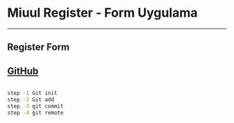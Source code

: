 # Miuul Register - Form Uygulama
---

## Register Form

[GitHub](https://github.com/salihrizakartal/Miuul---Uygulama--1--Login-Register-Form)
---

```sh

step -1 Git init
step -2 Git add
step -3 git commit
step -4 git remote
```
